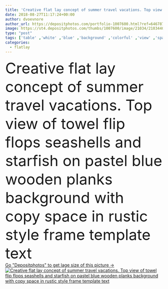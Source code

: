 ```yaml
---
title: 'Creative flat lay concept of summer travel vacations. Top view of towel flip flops seashells and starfish on pastel blue wooden planks background with copy space in rustic style frame template text'
date: 2018-08-27T11:17:24+00:00
author: dvoevnore
author_url: https://depositphotos.com/portfolio-1007600.html?ref=64678756
image: https://st4.depositphotos.com/thumbs/1007600/image/21034/210344008/api_thumb_450.jpg?forcejpeg=true
type: "post"
tags: ['table' ,'white' ,'blue' ,'background' ,'colorful' ,'view' ,'space' ,'holiday' ,'travel' ,'vacations' ,'female' ,'summer' ,'sun' ,'up' ,'wooden' ,'sea' ,'towel' ,'style' ,'frame' ,'tropical' ,'pastel' ,'creative' ,'concept' ,'lay' ,'blank' ,'flat' ,'lifestyle' ,'accessories' ,'template' ,'beach' ,'surface' ,'tourism' ,'top' ,'aquatic' ,'traveling' ,'maritime' ,'starfish' ,'flip' ,'mockup' ,'Planks' ,'Seashells' ,'flops' ,'mock' ,'flatlay' ]
categories: 
  - flatlay
---
```

<div aling="center">
            <font size="60"> Creative flat lay concept of summer travel vacations. Top view of towel flip flops seashells and starfish on pastel blue wooden planks background with copy space in rustic style frame template text</font>   
</div>
<div>
    <a href='https://st4.depositphotos.com/thumbs/1007600/image/21034/210344008/api_thumb_450.jpg?forcejpeg=true?ref=64678756' target=_blank > Go "Depositphotos" to get lage size of this picture ->
        <img href='https://st4.depositphotos.com/thumbs/1007600/image/21034/210344008/api_thumb_450.jpg?forcejpeg=true?ref=64678756' src='https://st4.depositphotos.com/1007600/21034/i/950/depositphotos_210344008-stock-photo-creative-flat-lay-concept-summer.jpg?forcejpeg=true' alt='Creative flat lay concept of summer travel vacations. Top view of towel flip flops seashells and starfish on pastel blue wooden planks background with copy space in rustic style frame template text' >
    </a>
</div>
